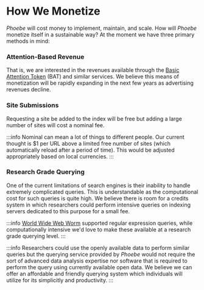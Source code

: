 # How We Monetize

_Phoebe_ will cost money to implement, maintain, and scale. How will _Phoebe_ monetize itself in a sustainable way? At the moment we have three primary methods in mind:

### Attention-Based Revenue

That is, we are interested in the revenues available through the [Basic Attention Token](https://basicattentiontoken.org/) \(BAT\) and similar services. We believe this means of monetization will be rapidly expanding in the next few years as advertising revenues decline.

### Site Submissions

Requesting a site be added to the index will be free but adding a large number of sites will cost a nominal fee.

:::info
Nominal can mean a lot of things to different people. Our current thought is $1 per URL above a limited free number of sites \(which automatically reload after a period of time\). This would be adjusted appropriately based on local currencies.
:::

### Research Grade Querying

One of the current limitations of search engines is their inability to handle extremely complicated queries. This is understandable as the computational cost for such queries is quite high. We believe there is room for a credits system in which researchers could perform intensive queries on indexing servers dedicated to this purpose for a small fee.

:::info
[World Wide Web Worm](https://en.wikipedia.org/wiki/World_Wide_Web_Worm) supported regular expression queries, while computationally intensive we'd love to make these available at a research grade querying level.
:::

:::info
Researchers could use the openly available data to perform similar queries but the querying service provided by _Phoebe_ would not require the sort of advanced data analysis expertise nor software that is required to perform the query using currently available open data. We believe we can offer an affordable and friendly querying system which individuals will utilize for its simplicitly and productivity.
:::
